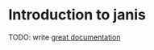 # Introduction to janis

TODO: write [great documentation](http://jacobian.org/writing/what-to-write/)
